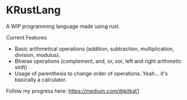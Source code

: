 # KRustLang
A WIP programming language made using rust.

Current Features
- Basic arithmetical operations (addition, subtraction, multiplication, division, modulus).
- Bitwise operations (complement, and, or, xor, left and right arithmetic shift)
- Usage of parenthesis to change order of operations.
Yeah... it's basically a calculator.

Follow my progress here: https://medium.com/@kitkat1